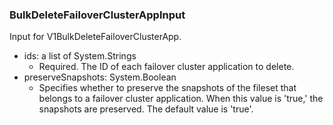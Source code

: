### BulkDeleteFailoverClusterAppInput
Input for V1BulkDeleteFailoverClusterApp.

- ids: a list of System.Strings
  - Required. The ID of each failover cluster application to delete.
- preserveSnapshots: System.Boolean
  - Specifies whether to preserve the snapshots of the fileset that belongs to a failover cluster application. When this value is 'true,' the snapshots are preserved. The default value is 'true'.
